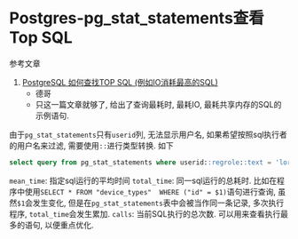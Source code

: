 # Postgres-pg_stat_statements查看Top SQL

参考文章

1. [PostgreSQL 如何查找TOP SQL (例如IO消耗最高的SQL)](https://yq.aliyun.com/articles/74421)
    - 德哥
    - 只这一篇文章就够了, 给出了查询最耗时, 最耗IO, 最耗共享内存的SQL的示例语句.

由于`pg_stat_statements`只有`userid`列, 无法显示用户名, 如果希望按照sql执行者的用户名来过滤, 需要使用`::`进行类型转换. 如下

```sql
select query from pg_stat_statements where userid::regrole::text = 'lora_backend';
```

`mean_time`: 指定sql运行的平均时间
`total_time`: 同一sql运行的总耗时. 比如在程序中使用`SELECT * FROM "device_types"  WHERE ("id" = $1)`语句进行查询, 虽然`$1`会发生变化, 但是在`pg_stat_statements`表中会被当作同一条记录, 多次执行程序, `total_time`会发生累加.
`calls`: 当前SQL执行的总次数. 可以用来查看执行最多的语句, 以便重点优化.
